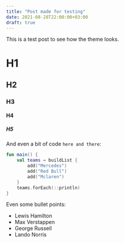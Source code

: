 ```yaml
---
title: "Post made for testing"
date: 2021-08-28T22:00:00+03:00 
draft: true
---
```

This is a test post to see how the theme looks.

<!--more-->

# H1

## H2

### H3

#### H4

##### H5

And even a bit of code `here and there`:

```kotlin
fun main() {
    val teams = buildList {
        add("Mercedes")
        add("Red Bull")
        add("Mclaren")
    }
    teams.forEach(::println)
}
```

Even some bullet points:

* Lewis Hamilton
* Max Verstappen
* George Russell
* Lando Norris
